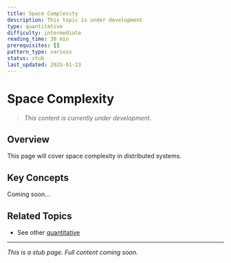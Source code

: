 ```yaml
---
title: Space Complexity
description: This topic is under development
type: quantitative
difficulty: intermediate
reading_time: 30 min
prerequisites: []
pattern_type: various
status: stub
last_updated: 2025-01-23
---
```



# Space Complexity

> *This content is currently under development.*

## Overview

This page will cover space complexity in distributed systems.

## Key Concepts

Coming soon...

## Related Topics

- See other [quantitative](../index.md)

---

*This is a stub page. Full content coming soon.*
